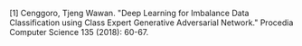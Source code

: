 [1] Cenggoro, Tjeng Wawan. "Deep Learning for Imbalance Data Classification using Class Expert Generative Adversarial Network." Procedia Computer Science 135 (2018): 60-67.
